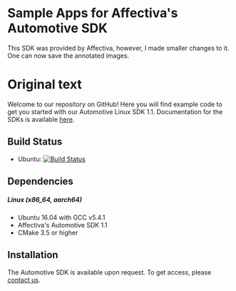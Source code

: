 # Sample Apps for Affectiva's Automotive SDK

This SDK was provided by Affectiva, however, I made smaller changes to it. One can now save the annotated images.

# Original text

Welcome to our repository on GitHub! Here you will find example code to get you started with our Automotive Linux SDK 1.1. Documentation for the SDKs is available [here](https://auto.affectiva.com).

Build Status
------------
- Ubuntu: [![Build Status](https://travis-ci.org/Affectiva/cpp-sdk-samples.svg?branch=auto)](https://travis-ci.org/Affectiva/cpp-sdk-samples)

Dependencies
------------

##### Linux (x86_64, aarch64)
- Ubuntu 16.04 with GCC v5.4.1
- Affectiva's Automotive SDK 1.1
- CMake 3.5 or higher

Installation
------------

The Automotive SDK is available upon request. To get access, please [contact us](https://auto.affectiva.com/).
